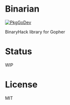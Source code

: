 # Binarian

[![PkgGoDev](https://pkg.go.dev/badge/github.com/goccy/binarian)](https://pkg.go.dev/github.com/goccy/binarian)

BinaryHack library for Gopher

# Status

WIP

# License

MIT
